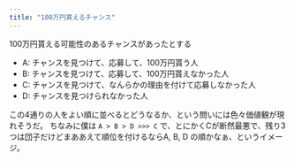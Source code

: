 ```yaml
---
title: "100万円貰えるチャンス"
---
```


100万円貰える可能性のあるチャンスがあったとする

- A: チャンスを見つけて、応募して、100万円貰う人
- B: チャンスを見つけて、応募して、100万円貰えなかった人
- C: チャンスを見つけて、なんらかの理由を付けて応募しなかった人
- D: チャンスを見つけられなかった人

この4通りの人をよい順に並べるとどうなるか、という問いには色々価値観が現れそうだ。
ちなみに僕は `A > B > D >>> C` で、とにかくCが断然最悪で、残り3つは団子だけどまああえて順位を付けるならA, B, D の順かなぁ、というイメージ。
